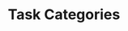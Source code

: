 ---
title: "Task Categories"
permalink: /categories/Task/
layout: category
author_profile: true
taxonomy: Task
---